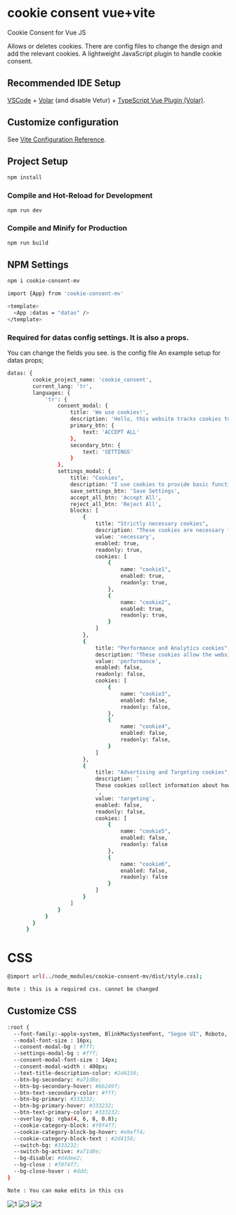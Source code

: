 # cookie consent vue+vite

Cookie Consent for Vue JS

Allows or deletes cookies. There are config files to change the design and add the relevant cookies.
A lightweight JavaScript plugin to handle cookie consent.

## Recommended IDE Setup

[VSCode](https://code.visualstudio.com/) + [Volar](https://marketplace.visualstudio.com/items?itemName=Vue.volar) (and disable Vetur) + [TypeScript Vue Plugin (Volar)](https://marketplace.visualstudio.com/items?itemName=Vue.vscode-typescript-vue-plugin).

## Customize configuration

See [Vite Configuration Reference](https://vitejs.dev/config/).

## Project Setup

```sh
npm install
```

### Compile and Hot-Reload for Development

```sh
npm run dev
```

### Compile and Minify for Production

```sh
npm run build
```
## NPM Settings
```sh
npm i cookie-consent-mv
```

```sh
import {App} from 'cookie-consent-mv'
```

```sh
<template>
  <App :datas = "datas" />
</template>
```
### Required for datas config settings. It is also a props.
You can change the fields you see. is the config file
An example setup for datas props;
```sh
datas: {
        cookie_project_name: 'cookie_consent',
        current_lang: 'tr',
        languages: {
            'tr': {
                consent_modal: {
                    title: 'We use cookies!',
                    description: 'Hello, this website tracks cookies to understand the cookies necessary to make it work properly and how you interact with it. The latter is determined only after approval.',
                    primary_btn: {
                        text: 'ACCEPT ALL'
                    },
                    secondary_btn: {
                        text: 'SETTINGS'
                    }
                },
                settings_modal: {
                    title: "Cookies",
                    description: "I use cookies to provide basic functionality of the website and improve your online experience. You can choose to join/exit at any time for each category. For more details regarding cookies and other sensitive data, please read the full privacy policy.",
                    save_settings_btn: 'Save Settings',
                    accept_all_btn: 'Accept All',
                    reject_all_btn: 'Reject All',
                    blocks: [
                        {
                            title: "Strictly necessary cookies",
                            description: "These cookies are necessary for my website to work properly. Without these cookies the website will not function properly.",
                            value: 'necessary',
                            enabled: true,
                            readonly: true,
                            cookies: [
                                {
                                    name: "cookie1",
                                    enabled: true,
                                    readonly: true,
                                },
                                {
                                    name: "cookie2",
                                    enabled: true,
                                    readonly: true,
                                }
                            ]
                        },
                        {
                            title: "Performance and Analytics cookies",
                            description: "These cookies allow the website to remember choices you have made in the past.",
                            value: 'performance',
                            enabled: false,
                            readonly: false,
                            cookies: [
                                {
                                    name: "cookie3",
                                    enabled: false,
                                    readonly: false,
                                },
                                {
                                    name: "cookie4",
                                    enabled: false,
                                    readonly: false,
                                }
                            ]
                        },
                        {
                            title: "Advertising and Targeting cookies",
                            description: `
                            These cookies collect information about how you use the website, which pages you visit and which links you click. All data is anonymous and cannot be used to identify you
                            `,
                            value: 'targeting',
                            enabled: false,
                            readonly: false,
                            cookies: [
                                {
                                    name: "cookie5",
                                    enabled: false,
                                    readonly: false
                                },
                                {
                                    name: "cookie6",
                                    enabled: false,
                                    readonly: false
                                }
                            ]
                        }
                    ]
                }
            }
        }
      }
```

# CSS 

```sh
@import url(../node_modules/cookie-consent-mv/dist/style.css);

Note : this is a required css. cannot be changed
```

## Customize CSS
```sh
:root {
  --font-family:-apple-system, BlinkMacSystemFont, "Segoe UI", Roboto, Helvetica, Arial;
  --modal-font-size : 16px;
  --consent-modal-bg : #fff;
  --settings-modal-bg : #fff;
  --consent-modal-font-size : 14px;
  --consent-modal-width : 400px;
  --text-title-description-color: #2d4156;
  --btn-bg-secondary: #a71d8e;
  --btn-bg-secondary-hover: #bb249f;
  --btn-text-secondary-color: #fff;
  --btn-bg-primary: #333232;
  --btn-bg-primary-hover: #333232;
  --btn-text-primary-color: #333232;
  --overlay-bg: rgba(4, 6, 8, 0.8);
  --cookie-category-block: #f0f4f7;
  --cookie-category-block-bg-hover: #e9eff4;
  --cookie-category-block-text : #2d4156;
  --switch-bg: #333232;
  --switch-bg-active: #a71d8e;
  --bg-disable: #d4dee2;
  --bg-close : #f0f4f7;
  --bg-close-hover : #ddd;
}

Note : You can make edits in this css
```
![1](https://user-images.githubusercontent.com/10594349/177137779-91e0da0e-4391-435a-986e-e8caa9a69117.png)
![3](https://user-images.githubusercontent.com/10594349/177137786-b984fd25-c331-4eac-99eb-824eb391ef2a.png)
![2](https://user-images.githubusercontent.com/10594349/177137789-dd7fc0f3-9e6e-473a-a469-451dcefde952.png)

